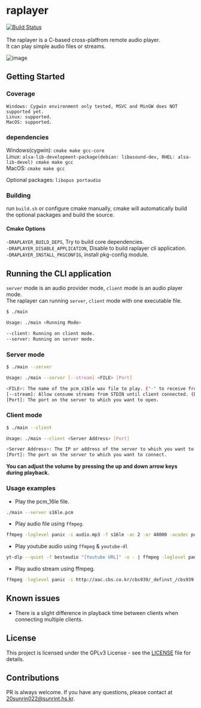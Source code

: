 # raplayer
[![Build Status](https://jenkins.hurrhnn.xyz/job/raplayer/badge/icon)](https://jenkins.hurrhnn.xyz/job/raplayer/)
<br><br>The raplayer is a C-based cross-platfrom remote audio player.<br> It can play simple audio files or streams.<br>

![image](https://user-images.githubusercontent.com/40728528/166156129-60f3a516-3f13-4391-91f9-f4166f5615f7.png)

## Getting Started

### Coverage
```
Windows: Cygwin environment only tested, MSVC and MinGW does NOT supported yet.
Linux: supported.
MacOS: supported.
```

### dependencies
Windows(cygwin): `cmake make gcc-core`<br>
Linux: `alsa-lib-development-package(debian: libasound-dev, RHEL: alsa-lib-devel) cmake make gcc`<br>
MacOS: `cmake make gcc`<br>

Optional packages: `libopus portaudio`

### Building
run `build.sh` or configure cmake manually, cmake will automatically build the optional packages and build the source.

#### Cmake Options
`-DRAPLAYER_BUILD_DEPS`, Try to build core dependencies.<br>
`-DRAPLAYER_DISABLE_APPLICATION`, Disable to build raplayer cli application.<br>
`-DRAPLAYER_INSTALL_PKGCONFIG`, install pkg-config module.

## Running the CLI application

`server` mode is an audio provider mode, `client` mode is an audio player mode. <br>
The raplayer can running `server`, `client` mode with one executable file.

```bash
$ ./main

Usage: ./main <Running Mode>

--client: Running on client mode.
--server: Running on server mode.

```

### Server mode
```bash
$ ./main --server

Usage: ./main --server [--stream] <FILE> [Port]

<FILE>: The name of the pcm_s16le wav file to play. ("-" to receive from STDIN)
[--stream]: Allow consume streams from STDIN until client connected. (DEPRECATED)
[Port]: The port on the server to which you want to open.

```

### Client mode
```bash
$ ./main --client

Usage: ./main --client <Server Address> [Port]

<Server Address>: The IP or address of the server to which you want to connect.
[Port]: The port on the server to which you want to connect.

```
**You can adjust the volume by pressing the up and down arrow keys during playback.**

### Usage examples

- Play the pcm_16le file.
```bash
./main --server s16le.pcm
```

- Play audio file using `ffmpeg`.
```bash
ffmpeg -loglevel panic -i audio.mp3 -f s16le -ac 2 -ar 48000 -acodec pcm_s16le - | ./main --server -
```

- Play youtube audio using `ffmpeg` & `youtube-dl`
```bash
yt-dlp --quiet -f bestaudio "[Youtube URL]" -o - | ffmpeg -loglevel panic -i pipe: -f s16le -ac 2 -ar 48000 -acodec pcm_s16le - | ./main --server -
```

- Play audio stream using ffmpeg.
```bash
ffmpeg -loglevel panic -i http://aac.cbs.co.kr/cbs939/_definst_/cbs939.stream/playlist.m3u8 -f s16le -ac 2 -ar 48000 -acodec pcm_s16le - | ./main --server --stream -
```
## Known issues

- There is a slight difference in playback time between clients when connecting multiple clients.

## License

This project is licensed under the GPLv3 License - see the [LICENSE](https://github.com/hurrhnn/raplayer/blob/main/LICENSE) file for details.

## Contributions

PR is always welcome. If you have any questions, please contact at 20sunrin022@sunrint.hs.kr.
